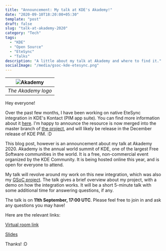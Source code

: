 ```yaml
---
title: "Announcement: My talk at KDE's Akademy!"
date: "2020-09-10T18:20:00+05:30"
template: "post"
draft: false
slug: "talk-at-akademy-2020"
category: "Tech"
tags:
  - "KDE"
  - "Open Source"
  - "EteSync"
  - "Talks"
description: "A little about my talk at Akademy and where to find it."
socialImage: "/media/gsoc-kde-etesync.png"
---
```


| ![Akademy](/media/akademy_logo_simple.png) |
| :----------------------------------------: |
|             _The Akademy logo_             |

Hey everyone!

Over the past few months, I have been working on native EteSync integration in KDE's Kontact (PIM app suite). You can find more information about it [here](https://www.thejollyblog.tech/posts/KDE/gsoc-part-6-user-guide). I'm happy to announce the resource is now merged into the master branch of [the project](https://invent.kde.org/pim/kdepim-runtime), and will likely be release in the December release of KDE PIM. :D

This blog post, however is an announcement about my talk at Akademy 2020. Akademy is the annual world summit of KDE, one of the largest Free Software communities in the world. It is a free, non-commercial event organized by the KDE Community. It is being hosted online this year, and is open for everyone to attend.

My talk will revolve around my work on this new integration, which was also my [GSoC project](https://www.thejollyblog.tech/tag/g-so-c/). The talk gives a brief overview about my project, with a demo on how the integration works. It will be a short 5-minute talk with some additional time for answering questions, if any.

The talk is on **11th September, 17:00 UTC**.
Please feel free to join in and ask any questions you may have!

Here are the relevant links:

[Virtual room link](https://meet.kde.org/b/ken-380-tmw)

[Slides](https://docs.google.com/presentation/d/14ONGlWRmIwxXZkeOcrvALKse6TOR2gaFFulSodePA2s/edit?usp=sharing)

Thanks! :D
